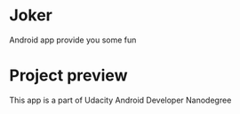# Joker
Android app provide you some fun

# Project preview 
This app is a part of Udacity Android Developer Nanodegree
